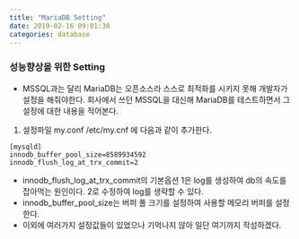 ```yaml
---
title: "MariaDB Setting"
date: 2019-02-16 09:01:30
categories: database
---
```


### 성능향상을 위한 Setting

+ MSSQL과는 달리 MariaDB는 오픈소스라 스스로 최적화를 시키지 못해 개발자가 설정을 해줘야한다. 회사에서 쓰던 MSSQL을 대신해 MariaDB를 테스트하면서
그 설정에 대한 내용을 적어본다.

1. 설정파일 my.conf
/etc/my.cnf 에 다음과 같이 추가한다.

```
[mysqld]
innodb_buffer_pool_size=8589934592
innodb_flush_log_at_trx_commit=2

```

- innodb_flush_log_at_trx_commit의 기본옵션 1은 log를 생성하여 db의 속도를 잡아먹는 원인이다. 2로 수정하여 log를 생략할 수 있다.
- innodb_buffer_pool_size는 버퍼 풀 크기를 설정하여 사용할 메모리 버퍼를 설정한다.
- 이외에 여러가지 설정값들이 있었으나 기억나지 않아 일단 여기까지 작성하겠다.

